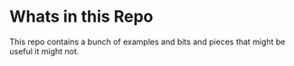 # Whats in this Repo

This repo contains a bunch of examples and bits and pieces that might be useful it might not.
